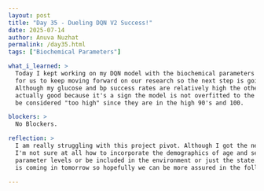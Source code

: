 ```yaml
---
layout: post  
title: "Day 35 - Dueling DQN V2 Success!"  
date: 2025-07-14
author: Anuva Nuzhat  
permalink: /day35.html  
tags: ["Biochemical Parameters"]  

what_i_learned: >  
  Today I kept working on my DQN model with the biochemical parameters and my accuracy improved greatly to around 80%. This is high enough
  for us to keep moving forward on our research so the next step is going to be including the demographics of age and sex into the model.
  Although my glucose and bp success rates are relatively high the other biochemical parameters bring the accuracy down to 80% ish which is 
  actually good because it's a sign the model is not overfitted to the data. I am curious to see however if the specific accuracy rates would
  be considered "too high" since they are in the high 90's and 100.

blockers: >  
  No Blockers.  

reflection: >  
  I am really struggling with this project pivot. Although I got the new model to work it still feels daunting about all the things still left to do.
  I'm not sure at all how to incorporate the demographics of age and sex into the model. I don't know if they should affect any of the biochemical
  parameter levels or be included in the environment or just the state. I think my whole team needs some guidance on what to do next and Dr. Dacon
  is coming in tomorrow so hopefully we can be more assured in the following days.
    
---
```

